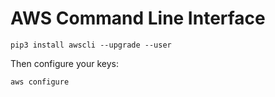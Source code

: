 # AWS Command Line Interface

`pip3 install awscli --upgrade --user`

Then configure your keys:

`aws configure`